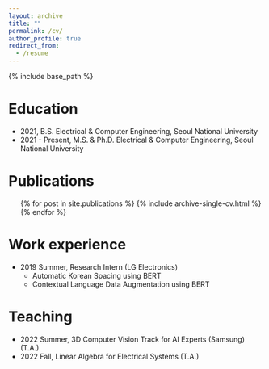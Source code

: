 ```yaml
---
layout: archive
title: ""
permalink: /cv/
author_profile: true
redirect_from:
  - /resume
---
```


{% include base_path %}

Education
======
* 2021, B.S. Electrical & Computer Engineering, Seoul National University
* 2021 - Present, M.S. & Ph.D. Electrical & Computer Engineering, Seoul National University

Publications
======
  <ul>{% for post in site.publications %}
    {% include archive-single-cv.html %}
  {% endfor %}</ul>

Work experience
======
* 2019 Summer, Research Intern (LG Electronics)
  * Automatic Korean Spacing using BERT
  * Contextual Language Data Augmentation using BERT

Teaching
======
  * 2022 Summer, 3D Computer Vision Track for AI Experts (Samsung) (T.A.)
  * 2022 Fall, Linear Algebra for Electrical Systems (T.A.)
